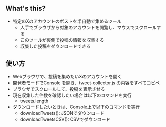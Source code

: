 ## What's this?

- 特定のXのアカウントのポストを半自動で集めるツール
  - 人手でブラウザから対象のアカウントを閲覧し、マウスでスクロールする
  - このツールが裏側で投稿の情報を収集する
  - 収集した投稿をダウンロードできる

## 使い方

- Webブラウザで、投稿を集めたいXのアカウントを開く
- 開発者モードでConsole を開き、tweet-collector.js の内容をすべてコピペ
- ブラウザでスクロールして、投稿を表示させる
- 現在収集した件数を確認したい場合は以下のコマンドを実行
  - tweets.length
- ダウンロードしたいときは、Console上で以下のコマンドを実行
  - downloadTweets(): JSONでダウンロード
  - downloadTweetsCSV(): CSVでダウンロード
